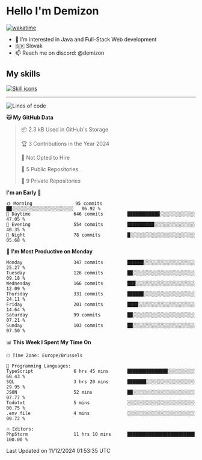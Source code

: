 # Hello I'm Demizon
[![wakatime](https://wakatime.com/badge/user/6ad1949f-d6d7-44f9-9eee-c35e54cc499b.svg)](https://wakatime.com/@6ad1949f-d6d7-44f9-9eee-c35e54cc499b)
- 👀 I’m interested in Java and Full-Stack Web development
- 🇸🇰 Slovak
- 📫 Reach me on discord: @demizon

## My skills
[![Skill icons](https://skillicons.dev/icons?i=java,js,ts,html,css,react,nextjs,tailwind,supabase,py,git,docker,linux,mysql,postgres,mongo&theme=dark)](https://github.com/Demizon3433)

---

<!--START_SECTION:waka-->
![Lines of code](https://img.shields.io/badge/From%20Hello%20World%20I%27ve%20Written-371.6%20thousand%20lines%20of%20code-blue)

**🐱 My GitHub Data** 

> 📦 2.3 kB Used in GitHub's Storage 
 > 
> 🏆 3 Contributions in the Year 2024
 > 
> 🚫 Not Opted to Hire
 > 
> 📜 5 Public Repositories 
 > 
> 🔑 9 Private Repositories 
 > 
**I'm an Early 🐤** 

```text
🌞 Morning                95 commits          ██░░░░░░░░░░░░░░░░░░░░░░░   06.92 % 
🌆 Daytime                646 commits         ████████████░░░░░░░░░░░░░   47.05 % 
🌃 Evening                554 commits         ██████████░░░░░░░░░░░░░░░   40.35 % 
🌙 Night                  78 commits          █░░░░░░░░░░░░░░░░░░░░░░░░   05.68 % 
```
📅 **I'm Most Productive on Monday** 

```text
Monday                   347 commits         ██████░░░░░░░░░░░░░░░░░░░   25.27 % 
Tuesday                  126 commits         ██░░░░░░░░░░░░░░░░░░░░░░░   09.18 % 
Wednesday                166 commits         ███░░░░░░░░░░░░░░░░░░░░░░   12.09 % 
Thursday                 331 commits         ██████░░░░░░░░░░░░░░░░░░░   24.11 % 
Friday                   201 commits         ████░░░░░░░░░░░░░░░░░░░░░   14.64 % 
Saturday                 99 commits          ██░░░░░░░░░░░░░░░░░░░░░░░   07.21 % 
Sunday                   103 commits         ██░░░░░░░░░░░░░░░░░░░░░░░   07.50 % 
```


📊 **This Week I Spent My Time On** 

```text
🕑︎ Time Zone: Europe/Brussels

💬 Programming Languages: 
TypeScript               6 hrs 45 mins       ███████████████░░░░░░░░░░   60.43 % 
SQL                      3 hrs 20 mins       ███████░░░░░░░░░░░░░░░░░░   29.95 % 
JSON                     52 mins             ██░░░░░░░░░░░░░░░░░░░░░░░   07.77 % 
Todotxt                  5 mins              ░░░░░░░░░░░░░░░░░░░░░░░░░   00.75 % 
.env file                4 mins              ░░░░░░░░░░░░░░░░░░░░░░░░░   00.72 % 

🔥 Editors: 
PhpStorm                 11 hrs 10 mins      █████████████████████████   100.00 % 
```


 Last Updated on 11/12/2024 01:53:35 UTC
<!--END_SECTION:waka-->
